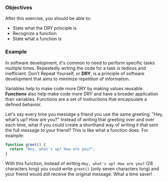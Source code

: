 <!--{ ids:[144], language:'JavaScript', type:'workshop', order: 0, name:'DRY Principle', description:'Don't Repeat Yourself' } -->
### Objectives

After this exercise, you should be able to:

- State what the DRY principle is
- Recognize a function
- State what a function is

### Example

In software development, it's common to need to perform specific tasks multiple times. Repeatedly writing the code for a task is tedious and inefficient. Don't Repeat Yourself, or __DRY__, is a principle of software development that aims to minimize repetition of information.

Variables help to make code more DRY by making values reusable. __Functions__ also help make code more DRY and have a broader application than variables. Functions are a set of instructions that encapsulate a defined behavior.

Let's say every time you message a friend you use the same greeting: "Hey, what's up? How are you?" Instead of writing that greeting over and over each time, what if you could create a shorthand way of writing it that sent the full message to your friend? This is like what a function does. For example:

```js
function greet() {
  return "Hey, what's up? How are you?";
}
```

With this function, instead of writing `Hey, what's up? How are you?` (28 characters long) you could write `greet()` (only seven characters long) and your friend would still receive the original message. What a time saver!
